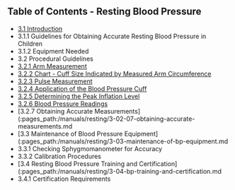 ## Table of Contents - Resting Blood Pressure

* [3.1 Introduction](:pages_path:/manuals/resting/3-01-introduction.md)
 * 3.1.1 Guidelines for Obtaining Accurate Resting Blood Pressure in Children
 * 3.1.2 Equipment Needed
* 3.2 Procedural Guidelines
 * [3.2.1 Arm Measurement](:pages_path:/manuals/resting/3-02-01-arm-measurement.md)
 * [3.2.2 Chart - Cuff Size Indicated by Measured Arm Circumference](:pages_path:/manuals/resting/3-02-02-chart-cuff-size.md)
 * [3.2.3 Pulse Measurement](:pages_path:/manuals/resting/3-02-03-pulse-measurement.md)
 * [3.2.4 Application of the Blood Pressure Cuff](:pages_path:/manuals/resting/3-02-04-application-of-bp-cuff.md)
 * [3.2.5 Determining the Peak Inflation Level](:pages_path:/manuals/resting/3-02-05-determining-peak-inflation-level.md)
 * [3.2.6 Blood Pressure Readings](:pages_path:/manuals/resting/3-02-06-bp-readings.md)
 * [3.2.7 Obtaining Accurate Measurements](:pages_path:/manuals/resting/3-02-07-obtaining-accurate-measurements.md
* [3.3 Maintenance of Blood Pressure Equipment](:pages_path:/manuals/resting/3-03-maintenance-of-bp-equipment.md
 * 3.3.1 Checking Sphygmomanometer for Accuracy
 * 3.3.2 Calibration Procedures
* [3.4 Resting Blood Pressure Training and Certification](:pages_path:/manuals/resting/3-04-bp-training-and-certification.md
 * 3.4.1 Certification Requirements

